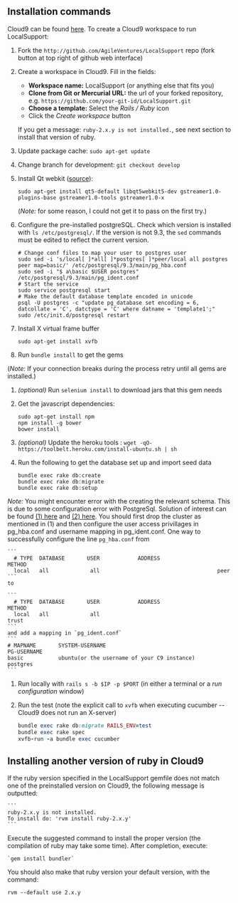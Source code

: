 ## Installation commands

Cloud9 can be found [here](https://c9.io/). To create a Cloud9 workspace to run LocalSupport:

1. Fork the `http://github.com/AgileVentures/LocalSupport` repo (fork button at top right of github web interface)
1. Create a workspace in Cloud9. Fill in the fields:
    - **Workspace name:** LocalSupport (or anything else that fits you)
    - **Clone from Git or Mercurial URL:** the url of your forked repository, e.g. `https://github.com/your-git-id/LocalSupport.git`
    - **Choose a template:** Select the *Rails / Ruby* icon
    - Click the *Create workspace* button
   
   If you get a message: `ruby-2.x.y is not installed.`, see next section to install that version of ruby.

1. Update package cache: `sudo apt-get update`
   
    
1. Change branch for development: `git checkout develop`


1. Install Qt webkit ([source](https://github.com/thoughtbot/capybara-webkit/wiki/Installing-Qt-and-compiling-capybara-webkit)): 

    `sudo apt-get install qt5-default libqt5webkit5-dev gstreamer1.0-plugins-base gstreamer1.0-tools gstreamer1.0-x`
    
    (*Note:* for some reason, I could not get it to pass on the first try.)

1. Configure the pre-installed postgreSQL. Check which version is installed with `ls /etc/postgresql/`. If the version is not 9.3, the `sed` commands must be edited to reflect the current version. 

    ```Shell
    # Change conf files to map your user to postgres user
    sudo sed -i 's/local[ ]*all[ ]*postgres[ ]*peer/local all postgres peer map=basic/' /etc/postgresql/9.3/main/pg_hba.conf
    sudo sed -i "$ a\basic $USER postgres" /etc/postgresql/9.3/main/pg_ident.conf
    # Start the service
    sudo service postgresql start
    # Make the default database template encoded in unicode
    psql -U postgres -c "update pg_database set encoding = 6, datcollate = 'C', datctype = 'C' where datname = 'template1';"
    sudo /etc/init.d/postgresql restart
    ```
  
1. Install X virtual frame buffer

    `sudo apt-get install xvfb`

1. Run `bundle install` to get the gems

 (*Note:* If your connection breaks during the process retry until all gems are installed.)

1. *(optional)* Run `selenium install` to download jars that this gem needs

1. Get the javascript dependencies:

    ```Shell
    sudo apt-get install npm
    npm install -g bower
    bower install
    ```

1. *(optional)* Update the heroku tools : `wget -qO- https://toolbelt.heroku.com/install-ubuntu.sh | sh`

1. Run the following to get the database set up and import seed data

    ```Shell
    bundle exec rake db:create
    bundle exec rake db:migrate
    bundle exec rake db:setup
    ```

*Note:*  You might encounter error with the creating the relevant schema. This is due to some configuration error with PostgreSql. Solution of interest can be found [(1) here](https://github.com/AgileVentures/LocalSupport/wiki/PostgreSQL-problems-in-Debian) and [(2) here](https://github.com/AgileVentures/LocalSupport/wiki/Installation#peer-authentication-fails-for-user-postgres). You should first drop the cluster as mentioned in (1) and then configure the user access privillages in pg_hba.conf and username mapping in pg_ident.conf. One way to successfully configure the line `pg_hba.conf` from

    ```
      # TYPE  DATABASE       USER            ADDRESS                 METHOD
      local   all             all                                     peer
    ```
    to 

    ```
      # TYPE  DATABASE       USER            ADDRESS                 METHOD
      local   all             all                                     trust
    ```
    and add a mapping in `pg_ident.conf`
    ```
    # MAPNAME       SYSTEM-USERNAME                                         PG-USERNAME
    basic           ubuntu(or the username of your C9 instance)             postgres
    ```

1. Run locally with `rails s -b $IP -p $PORT` (in either a terminal or a *run configuration* window)

1. Run the test (note the explicit call to `xvfb` when executing cucumber -- Cloud9 does not run an X-server)

    ```ruby
    bundle exec rake db:migrate RAILS_ENV=test  
    bundle exec rake spec
    xvfb-run -a bundle exec cucumber
    ```

## Installing another version of ruby in Cloud9

If the ruby version specified in the LocalSupport gemfile does not match one of the preinstalled version on Cloud9, the following message is outputted:

    ```
    ruby-2.x.y is not installed.
    To install do: 'rvm install ruby-2.x.y'
    ```
    
Execute the suggested command to install the proper version (the compilation of ruby may take some time). After completion, execute:
    
    `gem install bundler`

You should also make that ruby version your default version, with the command:

`rvm --default use 2.x.y`

